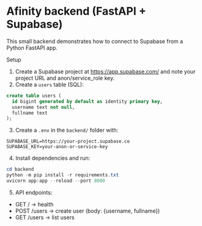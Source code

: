 # Afinity backend (FastAPI + Supabase)

This small backend demonstrates how to connect to Supabase from a Python FastAPI app.

Setup

1. Create a Supabase project at https://app.supabase.com/ and note your project URL and anon/service_role key.
2. Create a `users` table (SQL):

```sql
create table users (
  id bigint generated by default as identity primary key,
  username text not null,
  fullname text
);
```

3. Create a `.env` in the `backend/` folder with:

```
SUPABASE_URL=https://your-project.supabase.co
SUPABASE_KEY=your-anon-or-service-key
```

4. Install dependencies and run:

```powershell
cd backend
python -m pip install -r requirements.txt
uvicorn app:app --reload --port 8000
```

5. API endpoints:
- GET / -> health
- POST /users -> create user (body: {username, fullname})
- GET /users -> list users
